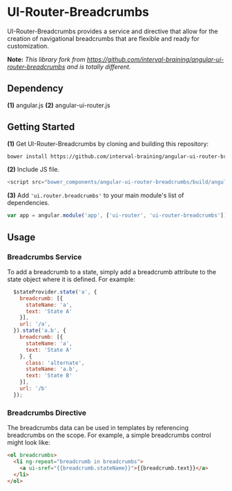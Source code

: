 # UI-Router-Breadcrumbs

UI-Router-Breadcrumbs provides a service and directive that allow for the
creation of navigational breadcrumbs that are flexible and ready for customization.

**Note:** *This library fork from https://github.com/interval-braining/angular-ui-router-breadcrumbs and is totally different.*

## Dependency
**(1)** angular.js
**(2)** angular-ui-router.js

## Getting Started

**(1)** Get UI-Router-Breadcrumbs by cloning and building this repository:
```bash
bower install https://github.com/interval-braining/angular-ui-router-breadcrumbs.git
```

**(2)** Include JS file.
```javascript
<script src="bower_components/angular-ui-router-breadcrumbs/build/angular-ui-router-breadcrumbs.js"><\/script>
```

**(3)** Add `'ui.router.breadcrumbs'` to your main module's list of dependencies.
```javascript
var app = angular.module('app', ['ui-router', 'ui-router-breadcrumbs']);
```

## Usage

### Breadcrumbs Service

To add a breadcrumb to a state, simply add a breadcrumb attribute to the state
object where it is defined. For example:
```javascript
  $stateProvider.state('a', {
    breadcrumb: [{
      stateName: 'a',
      text: 'State A'
    }],
    url: '/a',
  }).state('a.b', {
    breadcrumb: [{
      stateName: 'a',
      text: 'State A'
    }, {
      class: 'alternate',
      stateName: 'a.b',
      text: 'State B'
    }],
    url: '/b'
  });
```

### Breadcrumbs Directive
The breadcrumbs data can be used in templates by referencing breadcrumbs
on the scope. For example, a simple breadcrumbs control might look like:
```html
<ol breadcrumbs>
  <li ng-repeat="breadcrumb in breadcrumbs">
    <a ui-sref="{{breadcrumb.stateName}}">{{breadcrumb.text}}</a>
  </li>
</ol>
```
